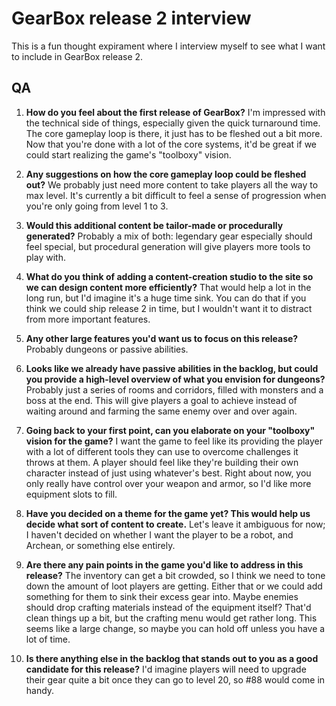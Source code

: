 # GearBox release 2 interview
This is a fun thought expirament where I interview myself to see what I want to include in GearBox release 2.

## QA

1. **How do you feel about the first release of GearBox?** I'm impressed with the technical side of things, especially given the quick turnaround time. The core gameplay loop is there, it just has to be fleshed out a bit more. Now that you're done with a lot of the core systems, it'd be great if we could start realizing the game's "toolboxy" vision.

2. **Any suggestions on how the core gameplay loop could be fleshed out?** We probably just need more content to take players all the way to max level. It's currently a bit difficult to feel a sense of progression when you're only going from level 1 to 3.

3. **Would this additional content be tailor-made or procedurally generated?** Probably a mix of both: legendary gear especially should feel special, but procedural generation will give players more tools to play with.

4. **What do you think of adding a content-creation studio to the site so we can design content more efficiently?** That would help a lot in the long run, but I'd imagine it's a huge time sink. You can do that if you think we could ship release 2 in time, but I wouldn't want it to distract from more important features.

5. **Any other large features you'd want us to focus on this release?** Probably dungeons or passive abilities.

6. **Looks like we already have passive abilities in the backlog, but could you provide a high-level overview of what you envision for dungeons?** Probably just a series of rooms and corridors, filled with monsters and a boss at the end. This will give players a goal to achieve instead of waiting around and farming the same enemy over and over again.

7. **Going back to your first point, can you elaborate on your "toolboxy" vision for the game?** I want the game to feel like its providing the player with a lot of different tools they can use to overcome challenges it throws at them. A player should feel like they're building their own character instead of just using whatever's best. Right about now, you only really have control over your weapon and armor, so I'd like more equipment slots to fill.

8. **Have you decided on a theme for the game yet? This would help us decide what sort of content to create.** Let's leave it ambiguous for now; I haven't decided on whether I want the player to be a robot, and Archean, or something else entirely.

9. **Are there any pain points in the game you'd like to address in this release?** The inventory can get a bit crowded, so I think we need to tone down the amount of loot players are getting. Either that or we could add something for them to sink their excess gear into. Maybe enemies should drop crafting materials instead of the equipment itself? That'd clean things up a bit, but the crafting menu would get rather long. This seems like a large change, so maybe you can hold off unless you have a lot of time.

10. **Is there anything else in the backlog that stands out to you as a good candidate for this release?** I'd imagine players will need to upgrade their gear quite a bit once they can go to level 20, so #88 would come in handy.